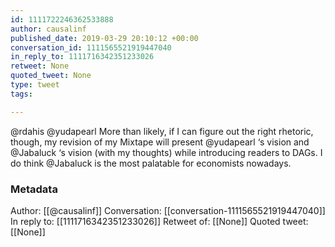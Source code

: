 ```yaml
---
id: 1111722246362533888
author: causalinf
published_date: 2019-03-29 20:10:12 +00:00
conversation_id: 1111565521919447040
in_reply_to: 1111716342351233026
retweet: None
quoted_tweet: None
type: tweet
tags:

---
```


@rdahis @yudapearl More than likely, if I can figure out the right rhetoric, though, my revision of my Mixtape will present @yudapearl ‘s vision and @Jabaluck ‘s vision (with my thoughts) while introducing readers to DAGs. I do think @Jabaluck is the most palatable for economists nowadays.

### Metadata

Author: [[@causalinf]]
Conversation: [[conversation-1111565521919447040]]
In reply to: [[1111716342351233026]]
Retweet of: [[None]]
Quoted tweet: [[None]]
